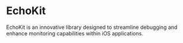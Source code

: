# EchoKit
EchoKit is an innovative library designed to streamline debugging and enhance monitoring capabilities within iOS applications.
